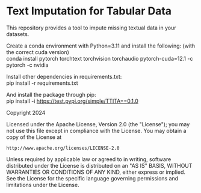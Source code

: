 # Text Imputation for Tabular Data
This repository provides a tool to impute missing textual data in your datasets.

Create a conda environment with Python=3.11 and install the following: (with the correct cuda version)  
    conda install pytorch torchtext torchvision torchaudio pytorch-cuda=12.1 -c pytorch -c nvidia

Install other dependencies in requirements.txt:  
    pip install -r requirements.txt

And install the package through pip:  
    pip install -i https://test.pypi.org/simple/TTITA==0.1.0




Copyright 2024

Licensed under the Apache License, Version 2.0 (the "License");
you may not use this file except in compliance with the License.
You may obtain a copy of the License at

    http://www.apache.org/licenses/LICENSE-2.0

Unless required by applicable law or agreed to in writing, software
distributed under the License is distributed on an "AS IS" BASIS,
WITHOUT WARRANTIES OR CONDITIONS OF ANY KIND, either express or implied.
See the License for the specific language governing permissions and
limitations under the License.
